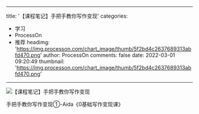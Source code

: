 
---
title: '【课程笔记】手把手教你写作变现'
categories: 
 - 学习
 - ProcessOn
 - 推荐
headimg: 'https://img.processon.com/chart_image/thumb/5f2bd4c2637689313abfd470.png'
author: ProcessOn
comments: false
date: 2022-03-01 09:20:49
thumbnail: 'https://img.processon.com/chart_image/thumb/5f2bd4c2637689313abfd470.png'
---

<div>   
<img class="thumb" alt="【课程笔记】手把手教你写作变现" src="https://img.processon.com/chart_image/thumb/5f2bd4c2637689313abfd470.png" referrerpolicy="no-referrer">
<p>手把手教你写作变现①-Aida《0基础写作变现课》</p>  
</div>
            